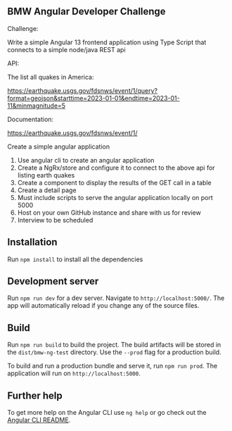 ## BMW Angular Developer Challenge

Challenge:

Write a simple Angular 13 frontend application using Type Script that connects to a simple node/java REST api



API:

The list all quakes in America:

https://earthquake.usgs.gov/fdsnws/event/1/query?format=geojson&starttime=2023-01-01&endtime=2023-01-11&minmagnitude=5

Documentation:

https://earthquake.usgs.gov/fdsnws/event/1/



Create a simple angular application

1.   Use angular cli to create an angular application
2.   Create a NgRx/store and configure it to connect to the above api for listing earth quakes
3.   Create a component to display the results of the GET call in a table
4.   Create a detail page
5.   Must include scripts to serve the angular application locally on port 5000
6.   Host on your own GitHub instance and share with us for review
7.   Interview to be scheduled

## Installation
Run `npm install` to install all the dependencies

## Development server

Run `npm run dev` for a dev server. Navigate to `http://localhost:5000/`. The app will automatically reload if you change any of the source files.

## Build

Run `npm run build` to build the project. The build artifacts will be stored in the `dist/bmw-ng-test` directory. Use the `--prod` flag for a production build.

To build and run a production bundle and serve it, run `npm run prod`. The application will run on `http://localhost:5000`.

## Further help

To get more help on the Angular CLI use `ng help` or go check out the [Angular CLI README](https://github.com/angular/angular-cli/blob/master/README.md).
